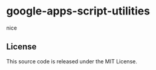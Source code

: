 # google-apps-script-utilities

nice

## License

This source code is released under the MIT License.
